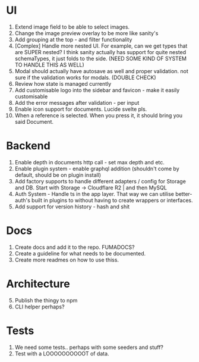 # UI
1. Extend image field to be able to select images.
2. Change the image preview overlay to be more like sanity's
3. Add grouping at the top - and filter functionality
4. [Complex] Handle more nested UI. For example, can we get types that are SUPER nested? I think sanity actually has support for quite nested schemaTypes, it just folds to the side. (NEED SOME KIND OF SYSTEM TO HANDLE THIS AS WELL)
5. Modal should actually have autosave as well and proper validation. not sure if the validation works for modals. (DOUBLE CHECK)
7. Review how state is managed currently
8. Add customisable logo into the sidebar and favicon - make it easily customisable
9. Add the error messages after validation - per input
10. Enable icon support for documents. Lucide svelte pls.
11. When a reference is selected. When you press it, it should bring you said Document.

# Backend
1. Enable depth in documents http call - set max depth and etc.
2. Enable plugin system - enable graphql addition (shouldn't come by default, should be on plugin install)
3. Add factory supports to handle different adapters / config for Storage and DB. Start with Storage -> Cloudflare R2 | and then MySQL
4. Auth System - Handle ts in the app layer. That way we can utilise better-auth's built in plugins to without having to create wrappers or interfaces.
6. Add support for version history - hash and shit

# Docs
1. Create docs and add it to the repo. FUMADOCS?
2. Create a guideline for what needs to be documented.
3. Create more readmes on how to use thiss.

# Architecture
5. Publish the thingy to npm
6. CLI helper perhaps?

# Tests
1. We need some tests.. perhaps with some seeders and stuff?
2. Test with a LOOOOOOOOOOT of data.
